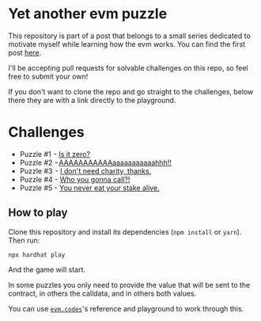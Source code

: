 # Yet another evm puzzle
This repository is part of a post that belongs to a small series dedicated to motivate myself while learning how the evm works.
You can find the first post [here](https://medium.com/@mattaereal/solving-more-evm-puzzles-differently-part-i-170f2516b88d).

I'll be accepting pull requests for solvable challenges on this repo, so feel free to submit your own!

If you don't want to clone the repo and go straight to the challenges, below there they are with a link directly to the playground.

# Challenges
- Puzzle #1  - [Is it zero?](https://www.evm.codes/playground?unit=Wei&codeType=Mnemonic&code=%27uw07rzGTzOR~ptyLOADtzMSTORErtzuzCREATEswpzBqANCEw23vItszREVERTvDESTzSTOP%27~zPUSH1%200xz%5CnyzCqLDATAwzISZERO~vzJUMPuCqLVqUEt~00szDUP1rySIZEqALp22vI%01pqrstuvwyz~__)
- Puzzle #2  - [AAAAAAAAAAAaaaaaaaaaaahhh!!](https://www.evm.codes/playground?unit=Wei&codeType=Mnemonic&code=%27q32smmmm~CCutWAP1v1v3zMSTORE8~10pzSWAP1~01pv1~20zGT~25wIoouzMLOADuzCALLDATALOADzXORzEQ~49wIuv1zREVERTtTOP%27~zq1sz%5CnyrrrrwzJUMPvzDUPu~00twDESTzSs%200xrAAqPUSHpzADDozPOPmyy%01mopqrstuvwyz~_)
- Puzzle #3  - [I don't need charity, thanks.](https://www.evm.codes/playground?callValue=100&unit=Wei&codeType=Mnemonic&code='tu1vIysLOADqMSTOREsSIZEyqCREATEyyqtqSWAP5zGASzwu6vIrqDUP1zREVERTrzSTOP'~zPUSH1%200xz%5Cny~00wCALLvzJUMPuzISZERO~2twVALUEszwDATArvDESTqyz%01qrstuvwyz~_)
- Puzzle #4 - [Who you gonna call?!](https://www.evm.codes/playground?unit=Wei&codeType=Mnemonic&code='p0yGT~p1wIyz00yuvCOPYyru~qA3~ze0~qR~PUq4s890d6908~EQ~p6wItz00~rREVERTtSTOP'~%5CnzPUq1syvSIZE~w~JUMPv~CALLDATAup0~SUBtwDEST~s%200xrDUP1~qSHpz2%01pqrstuvwyz~_)
- Puzzle #5 - [You never eat your stake alive.](https://www.evm.codes/playground?unit=Wei&codeType=Mnemonic&code='w04sSIZEzGT~38yIusLOAD~E0zSHRuuvVALUEzCREATE2zq32t34d5cbd8a2b5e1bb6952581ae65b47ed2bd5ef2dzEQ~3dyIruzDUP1zREVERTrzSTOP'~zwz%5CnyzJUMPwq1tvzCALLu~00t%200xsvDATAryDESTqPUSH%01qrstuvwyz~_)

## How to play

Clone this repository and install its dependencies (`npm install` or `yarn`). Then run:

```
npx hardhat play
```

And the game will start.

In some puzzles you only need to provide the value that will be sent to the contract, in others the calldata, and in others both values.

You can use [`evm.codes`](https://www.evm.codes/)'s reference and playground to work through this.

